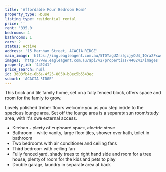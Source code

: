 ```yaml
---
title: 'Affordable Four Bedroom Home'
property_type: House
listing_type: residential_rental
price: ''
rent: '335.0'
bedrooms: 4
bathrooms: 1
cars: 2
status: Active
address: '15 Marnham Street, ACACIA RIDGE'
main_image: 'https://img.eagleagent.com.au/5TDYagUZrz3gcjyOU4_IOraZFxw=/1280x854/smart/http://s3-us-west-2.amazonaws.com/eagleagent-orig/uploads%252F1565839122917-f4h4fu6tfds-d1f4198e9bbf7c02e518397389343fb3%252FMarnham-15-Front2-Daynes-Property.jpeg'
images: 'http://www.eagleagent.com.au/api/v2/properties/440241/images'
property_id: '440241'
price_search: null
id: 3d03fb4c-6b5a-4f25-8050-b8ec5b5643ec
suburb: 'ACACIA RIDGE'
---
```

This brick and tile family home, set on a fully fenced block, offers space and room for the family to grow.

Lovely polished timber floors welcome you as you step inside to the spacious lounge area. Set off the lounge area is a separate sun room/study area, with it's own external access.

* Kitchen - plenty of cupboard space, electric stove
* Bathroom - white vanity, large floor tiles, shower over bath, toilet in bathroom
* Two bedrooms with air conditioner and ceiling fans
* Third bedroom with ceiling fan
* Fully fenced yard, shady trees to right hand side and room for a tree house, plenty of room for the kids and pets to play
* Double garage, laundry in separate area at back